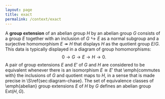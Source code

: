 ```yaml
---
layout: page
title: exact
permalink: /context/exact
---
```

A **group extension** of an abelian group $H$ by an abelian group $G$ consists of a group $E$ together with an inclusion of $G \hookrightarrow E$ as a normal subgroup and a surjective homomorphism $E \twoheadrightarrow H$ that displays $H$ as the quotient group $E/G$. This data is typically displayed in a diagram of group homomorphisms:
$$ 0 \to G \to E \to H \to 0.$$
A pair of group extensions $E$ and $E'$ of $G$ and $H$ are considered to be equivalent whenever there is an isomorphism $E \cong E'$ that \emph{commutes with} the inclusions of $G$ and quotient maps to $H$, in a sense that is made precise in \S\ref{sec:diagram-chase}. The set of equivalence classes of \emph{abelian} group extensions $E$ of $H$ by $G$ defines an abelian group $\mathrm{Ext}(H,G)$.
